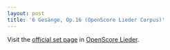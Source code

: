 ```yaml
---
layout: post
title: '6 Gesänge, Op.16 (OpenScore Lieder Corpus)'
---
```


Visit the [official set page] in [OpenScore Lieder].

[official set page]: https://musescore.com/openscore-lieder-corpus/sets/5032875
[OpenScore Lieder]: https://musescore.com/openscore-lieder-corpus

